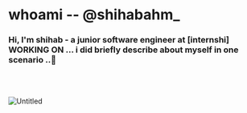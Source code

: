 
# whoami -- @shihabahm_

<h3> Hi, I'm shihab - a junior software engineer at [internshi] WORKING ON ... i did briefly describe about myself in one scenario ..🙂 </h3>

<br/>
<br/>

![Untitled](https://user-images.githubusercontent.com/54938486/141100576-56b37230-21f4-4dc6-9a7f-b17f70bcea1f.png)
